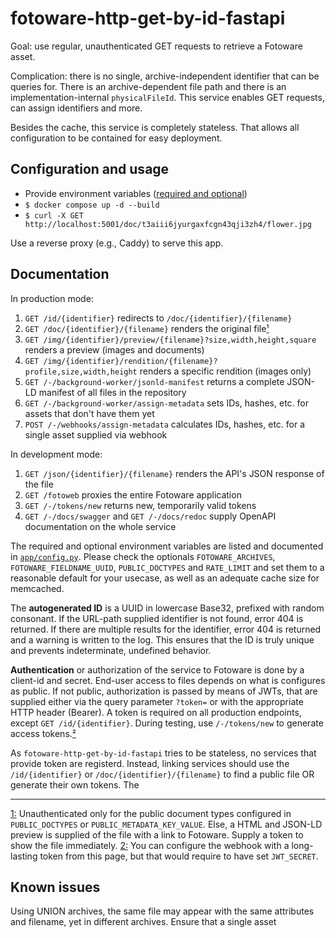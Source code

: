 # fotoware-http-get-by-id-fastapi

Goal: use regular, unauthenticated GET requests to retrieve a Fotoware asset.

Complication: there is no single, archive-independent identifier that can be queries for.
There is an archive-dependent file path and there is an implementation-internal `physicalFileId`.
This service enables GET requests, can assign identifiers and more.

Besides the cache, this service is completely stateless. That allows all configuration to be contained for easy deployment.

## Configuration and usage

- Provide environment variables ([required and optional](app/config.py))
- `$ docker compose up -d --build`
- `$ curl -X GET http://localhost:5001/doc/t3aiii6jyurgaxfcgn43qji3zh4/flower.jpg`

Use a reverse proxy (e.g., Caddy) to serve this app.

## Documentation

In production mode:

1. `GET /id/{identifier}` redirects to `/doc/{identifier}/{filename}`
1. `GET /doc/{identifier}/{filename}` renders the original file[¹](#fn1)
1. `GET /img/{identifier}/preview/{filename}?size,width,height,square` renders a preview (images and documents)
1. `GET /img/{identifier}/rendition/{filename}?profile,size,width,height` renders a specific rendition (images only)
1. `GET /-/background-worker/jsonld-manifest` returns a complete JSON-LD manifest of all files in the repository
1. `GET /-/background-worker/assign-metadata` sets IDs, hashes, etc. for assets that don't have them yet
1. `POST /-/webhooks/assign-metadata` calculates IDs, hashes, etc. for a single asset supplied via webhook

In development mode:

1. `GET /json/{identifier}/{filename}` renders the API's JSON response of the file
1. `GET /fotoweb` proxies the entire Fotoware application
1. `GET /-/tokens/new` returns new, temporarily valid tokens
1. `GET /-/docs/swagger` and `GET /-/docs/redoc` supply OpenAPI documentation on the whole service

The required and optional environment variables are listed and documented in [`app/config.py`](app/config.py).
Please check the optionals `FOTOWARE_ARCHIVES`, `FOTOWARE_FIELDNAME_UUID`, `PUBLIC_DOCTYPES` and `RATE_LIMIT` and set them to a reasonable default for your usecase, as well as an adequate cache size for memcached.

The **autogenerated ID** is a UUID in lowercase Base32, prefixed with random consonant.
If the URL-path supplied identifier is not found, error 404 is returned.
If there are multiple results for the identifier, error 404 is returned and a warning is written to the log.
This ensures that the ID is truly unique and prevents indeterminate, undefined behavior.

**Authentication** or authorization of the service to Fotoware is done by a client-id and secret. End-user access to files depends on what is configures as public. If not public, authorization is passed by means of JWTs, that are supplied either via the query parameter `?token=` or with the appropriate HTTP header (Bearer). A token is required on all production endpoints, except `GET /id/{identifier}`. During testing, use `/-/tokens/new` to generate access tokens.[²](#fn2)

As `fotoware-http-get-by-id-fastapi` tries to be stateless, no services that provide token are registerd. Instead, linking services should use the `/id/{identifier}` or `/doc/{identifier}/{filename}` to find a public file OR generate their own tokens. The

---

<a id="fn1" href="#fn1">1:</a> Unauthenticated only for the public document types configured in `PUBLIC_DOCTYPES` or `PUBLIC_METADATA_KEY_VALUE`. Else, a HTML and JSON-LD preview is supplied of the file with a link to Fotoware. Supply a token to show the file immediately.
<a id="fn2" href="#fn2">2:</a> You can configure the webhook with a long-lasting token from this page, but that would require to have set `JWT_SECRET`.

## Known issues

Using UNION archives, the same file may appear with the same attributes and filename, yet in different archives.
Ensure that a single asset
